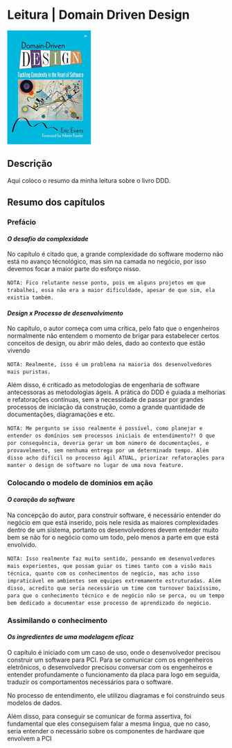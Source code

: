 # Leitura | Domain Driven Design

![DDD image](./ddd.jpg)

## Descrição
Aqui coloco o resumo da minha leitura sobre o livro DDD.

## Resumo dos capítulos

### Prefácio

#### *O desafio da complexidade*
No capítulo é citado que, a grande complexidade do software moderno não está no avanço técnológico, mas sim na camada no negócio, por isso devemos focar a maior parte do esforço nisso.

``NOTA: Fico relutante nesse ponto, pois em alguns projetos em que trabalhei, essa não era a maior dificuldade, apesar de que sim, ela existia também.``

#### *Design x Processo de desenvolvimento*
No capítulo, o autor começa com uma crítica, pelo fato que o engenheiros normalmente não entendem o momento de brigar para estabelecer certos conceitos de design, ou abrir mão deles, dado ao contexto que estão vivendo

``NOTA: Realmente, isso é um problema na maioria dos desenvolvedores mais puristas.``

Além disso, é criticado as metodologias de engenharia de software antecessoras as metodologias ágeis. A prática do DDD é guiada a melhorias e refatorações contínuas, sem a necessidade de passar por grandes processos de iniciação da construção, como a grande quantidade de documentações, diagramações e etc. 

``NOTA: Me pergunto se isso realmente é possível, como planejar e entender os domínios sem processos iniciais de entendimento?! O que por consequência, deveria gerar um bom número de documentações, e provavelmente, sem nenhuma entrega por um determinado tempo. Além disso acho difícil no processo ágil ATUAL, priorizar refatorações para manter o design de software no lugar de uma nova feature.``

### Colocando o modelo de domínios em ação

#### *O coração do software*

Na concepção do autor, para construir software, é necessário entender do negócio em que está inserido, pois nele resida as maiores complexidades dentro de um sistema, portanto os desenvolvedores devem enteder muito bem se não for o negócio como um todo, pelo menos a parte em que está envolvido.

``NOTA: Isso realmente faz muito sentido, pensando em desenvolvedores mais experientes, que possam guiar os times tanto com a visão mais técnica, quanto com os conhecimentos de negócio, mas acho isso impraticável em ambientes sem equipes extremamente estruturadas.
Além disso, acredito que seria necessário um time com turnover baixíssimo, para que o conhecimento técnico e de negócio não se perca, ou um tempo bem dedicado a documentar esse processo de aprendizado do negócio.``

### Assimilando o conhecimento

#### *Os ingredientes de uma modelagem eficaz*

O capítulo é iniciado com um caso de uso, onde o desenvolvedor precisou construir um software para PCI.
Para se comunicar com os engenheiros eletrônicos, o desenvolvedor precisou conversar com os engenheiros e entender profundamente o funcionamento da placa para logo em seguida, traduzir os comportamentos necessários para o software.

No processo de entendimento, ele utilizou diagramas e foi construindo seus modelos de dados.

Além disso, para conseguir se comunicar de forma assertiva, foi fundamental que eles conseguisem falar a mesma lingua, que no caso, seria entender o necessário sobre os componentes de hardware que envolvem a PCI
